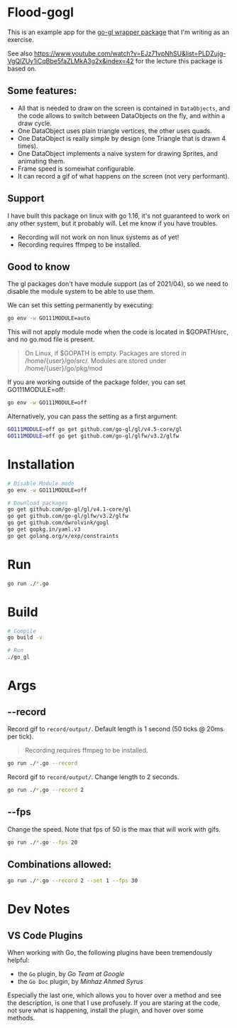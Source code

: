 Flood-gogl
====================
This is an example app for the [go-gl wrapper package](https://github.com/dwrolvink/gogl/tree/main) that I'm writing as an exercise.

See also https://www.youtube.com/watch?v=EJz71vpNhSU&list=PLDZujg-VgQlZUy1iCqBbe5faZLMkA3g2x&index=42 for the lecture this package is based on.

Some features:
--------------------
- All that is needed to draw on the screen is contained in `DataObjects`, and the code allows to switch between DataObjects on the fly, and within a draw cycle.
- One DataObject uses plain triangle vertices, the other uses quads.
- One DataObject is really simple by design (one Triangle that is drawn 4 times).
- One DataObject implements a naive system for drawing Sprites, and animating them.
- Frame speed is somewhat configurable.
- It can record a gif of what happens on the screen (not very performant).

Support 
--------------------
I have built this package on linux with go 1.16, it's not guaranteed to work on any other system, but it probably will. Let me know if you have troubles.
- Recording will not work on non linux systems as of yet!
- Recording requires ffmpeg to be installed.



Good to know
--------------------
The gl packages don't have module support (as of 2021/04), so we need to disable the module system to be able to use them.

We can set this setting permanently by executing:
``` bash
go env -w GO111MODULE=auto
```
This will not apply module mode when the code is located in $GOPATH/src, and no go.mod file is present.

> On Linux, if $GOPATH is empty. Packages are stored in /home/{user}/go/src/. Modules are stored under /home/{user}/go/pkg/mod

If you are working outside of the package folder, you can set GO111MODULE=off:
``` bash 
go env -w GO111MODULE=off
```

Alternatively, you can pass the setting as a first argument:
```bash
GO111MODULE=off go get github.com/go-gl/gl/v4.5-core/gl
GO111MODULE=off go get github.com/go-gl/glfw/v3.2/glfw

```

Installation
====================
```bash
# Disable Module mode
go env -w GO111MODULE=off

# Download packages
go get github.com/go-gl/gl/v4.1-core/gl
go get github.com/go-gl/glfw/v3.2/glfw
go get github.com/dwrolvink/gogl
go get gopkg.in/yaml.v3
go get golang.org/x/exp/constraints
```

Run
====================
```bash
go run ./*.go 
```

Build
====================
``` bash
# Compile
go build -v

# Run
./go_gl
```

Args
====================

--record
-------------------
Record gif to `record/output/`. Default length is 1 second (50 ticks @ 20ms per tick).

> Recording requires ffmpeg to be installed.

```bash
go run ./*.go --record
```

Record gif to `record/output/`. Change length to 2 seconds.
```bash
go run ./*.go --record 2
```

--fps
-------------------
Change the speed. Note that fps of 50 is the max that will work with gifs.
```bash
go run ./*.go --fps 20
```

Combinations allowed:
-------------------
```bash
go run ./*.go --record 2 --set 1 --fps 30
```

Dev Notes
====================
VS Code Plugins
--------------------
When working with Go, the following plugins have been tremendously helpful:
- the `Go` plugin, by *Go Team at Google*
- the `Go Doc` plugin, by *Minhaz Ahmed Syrus*

Especially the last one, which allows you to hover over a method and see the description, is one that I use profusely.
If you are staring at the code, not sure what is happening, install the plugin, and hover over some methods.